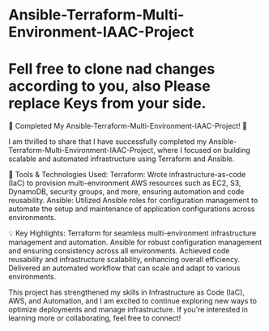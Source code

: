 # Ansible-Terraform-Multi-Environment-IAAC-Project
# Fell free to clone nad changes according to you, also Please replace Keys from your side.
🚀 Completed My Ansible-Terraform-Multi-Environment-IAAC-Project! 🚀

I am thrilled to share that I have successfully completed my Ansible-Terraform-Multi-Environment-IAAC-Project, where I focused on building scalable and automated infrastructure using Terraform and Ansible.

🔧 Tools & Technologies Used:
Terraform: Wrote infrastructure-as-code (IaC) to provision multi-environment AWS resources such as EC2, S3, DynamoDB, security groups, and more, ensuring automation and code reusability.
Ansible: Utilized Ansible roles for configuration management to automate the setup and maintenance of application configurations across environments.

💡 Key Highlights:
Terraform for seamless multi-environment infrastructure management and automation.
Ansible for robust configuration management and ensuring consistency across all environments.
Achieved code reusability and infrastructure scalability, enhancing overall efficiency.
Delivered an automated workflow that can scale and adapt to various environments.

This project has strengthened my skills in Infrastructure as Code (IaC), AWS, and Automation, and I am excited to continue exploring new ways to optimize deployments and manage infrastructure.
If you're interested in learning more or collaborating, feel free to connect!
